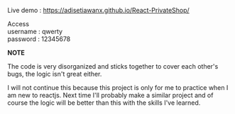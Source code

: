 Live demo : https://adisetiawanx.github.io/React-PrivateShop/

Access<br>
username : qwerty<br>
password : 12345678<br>

<b>NOTE</b>

The code is very disorganized and sticks together to cover each other's bugs, the logic isn't great either.

I will not continue this because this project is only for me to practice when I am new to reactjs. Next time I'll probably make a similar project and of course the logic will be better than this with the skills I've learned.
